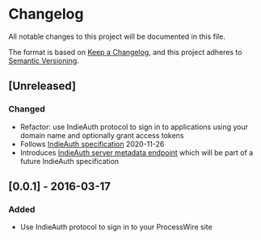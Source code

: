 # Changelog
All notable changes to this project will be documented in this file.

The format is based on [Keep a Changelog](https://keepachangelog.com/en/1.0.0/),
and this project adheres to [Semantic Versioning](https://semver.org/spec/v2.0.0.html).

## [Unreleased]
### Changed
- Refactor: use IndieAuth protocol to sign in to applications using your domain name and optionally grant access tokens
- Follows [IndieAuth specification](https://indieauth.spec.indieweb.org/) 2020-11-26
- Introduces [IndieAuth server metadata endpoint](https://github.com/indieweb/indieauth/issues/43) which will be part of a future IndieAuth specification

## [0.0.1] - 2016-03-17
### Added
- Use IndieAuth protocol to sign in to your ProcessWire site

